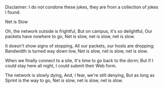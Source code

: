 Disclaimer: I do not condone these jokes, they are from a collection of jokes I found.

Net is Slow

Oh, the network outside is frightful,
But on campus, it's so delightful,
Our packets have nowhere to go,
Net is slow, net is slow, net is slow. 

It doesn't show signs of stopping,
All our packets, our hosts are dropping;
Bandwidth is turned way down low,
Net is slow, net is slow, net is slow. 

When we finally connect to a site,
It's time to go back to the dorm;
But if I could stay here all night,
I could submit their Web form. 

The network is slowly dying,
And, I fear, we're still denying,
But as long as Sprint is the way to go,
Net is slow, net is slow, net is slow.

